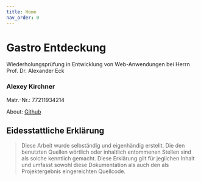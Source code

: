 ```yaml
---
title: Home
nav_order: 0
---
```



# Gastro Entdeckung

Wiederholungsprüfung in Entwicklung von Web-Anwendungen bei Herrn Prof. Dr. Alexander Eck




### Alexey Kirchner
 Matr.-Nr.: 77211934214
 
 About: [Github](https://github.com/AKir2024)






## Eidesstattliche Erklärung

> Diese Arbeit wurde selbständig und eigenhändig erstellt. Die den benutzten Quellen wörtlich oder inhaltlich entommenen Stellen sind als solche kenntlich gemacht. Diese Erklärung gilt für jeglichen Inhalt und umfasst sowohl diese Dokumentation als auch den als Projektergebnis eingereichten Quellcode.


